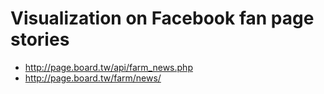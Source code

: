 
Visualization on Facebook fan page stories
===

* http://page.board.tw/api/farm_news.php
* http://page.board.tw/farm/news/
